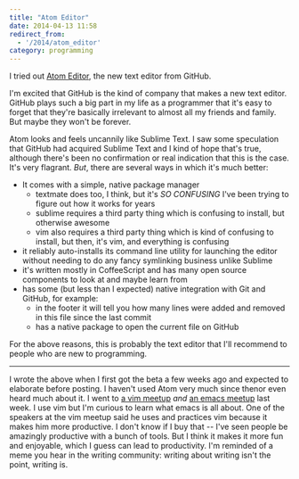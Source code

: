 ```yaml
---
title: "Atom Editor"
date: 2014-04-13 11:58
redirect_from:
  - '/2014/atom_editor'
category: programming
---
```


I tried out [Atom Editor](http://atom.io), the new text editor from GitHub.

I'm excited that GitHub is the kind of company that makes a new text editor. GitHub plays such a big part in my life as a programmer that it's easy to forget that they're basically irrelevant to almost all my friends and family. But maybe they won't be forever.

Atom looks and feels uncannily like Sublime Text. I saw some speculation that GitHub had acquired Sublime Text and I kind of hope that's true, although there's been no confirmation or real indication that this is the case. It's very flagrant. *But*, there are several ways in which it's much better:

* It comes with a simple, native package manager
    * textmate does too, I think, but it's *SO CONFUSING* I've been trying to figure out how it works for years
    * sublime requires a third party thing which is confusing to install, but otherwise awesome
    * vim also requires a third party thing which is kind of confusing to install, but then, it's vim, and everything is confusing
* it reliably auto-installs its command line utility for launching the editor without needing to do any fancy symlinking business unlike Sublime
* it's written mostly in CoffeeScript and has many open source components to look at and maybe learn from
* has some (but less than I expected) native integration with Git and GitHub, for example:
    * in the footer it will tell you how many lines were added and removed in this file since the last commit
    * has a native package to open the current file on GitHub

For the above reasons, this is probably the text editor that I'll recommend to people who are new to programming.

* * *

I wrote the above when I first got the beta a few weeks ago and expected to elaborate before posting. I haven't used Atom very much since thenor even heard much about it. I went to [a vim meetup][] *and* [an emacs meetup][] last week. I use vim but I'm curious to learn what emacs is all about. One of the speakers at the vim meetup said he uses and practices vim because it makes him more productive. I don't know if I buy that -- I've seen people be amazingly productive with a bunch of tools. But I think it makes it more fun and enjoyable, which I guess can lead to productivity. I'm reminded of a meme you hear in the writing community: writing about writing isn't the point, writing is.

[a vim meetup]: http://www.meetup.com/The-New-York-Vim-Meetup/events/171642422/
[an emacs meetup]: http://www.meetup.com/New-York-Emacs-Meetup/events/172560752/
